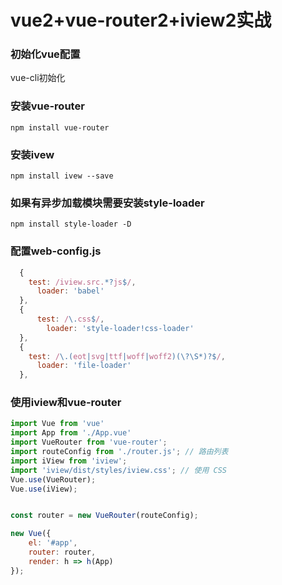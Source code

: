 # vue2+vue-router2+iview2实战

### 初始化vue配置

vue-cli初始化

### 安装vue-router

`npm install vue-router`



### 安装ivew

`npm install ivew --save`

### 如果有异步加载模块需要安装style-loader

`npm install style-loader -D`



### 配置web-config.js

```javascript
  {
    test: /iview.src.*?js$/,
      loader: 'babel'
  },
  {
      test: /\.css$/,
        loader: 'style-loader!css-loader'
  },
  {
    test: /\.(eot|svg|ttf|woff|woff2)(\?\S*)?$/,
      loader: 'file-loader'
  },
```

### 使用iview和vue-router

```javascript
import Vue from 'vue'
import App from './App.vue'
import VueRouter from 'vue-router';
import routeConfig from './router.js'; // 路由列表
import iView from 'iview';
import 'iview/dist/styles/iview.css'; // 使用 CSS
Vue.use(VueRouter);
Vue.use(iView);


const router = new VueRouter(routeConfig);

new Vue({
	el: '#app',
	router: router,
	render: h => h(App)
});
```